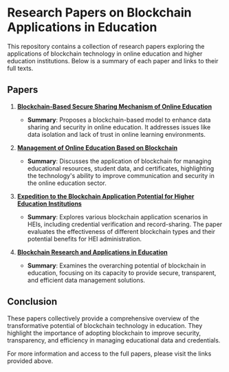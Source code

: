 # Research Papers on Blockchain Applications in Education

This repository contains a collection of research papers exploring the applications of blockchain technology in online education and higher education institutions. Below is a summary of each paper and links to their full texts.

## Papers

1. **[Blockchain-Based Secure Sharing Mechanism of Online Education](path/to/Blockchain-Based_Secure_Sharing_Mechanism_of_Online_Education.pdf)**
   - **Summary**: Proposes a blockchain-based model to enhance data sharing and security in online education. It addresses issues like data isolation and lack of trust in online learning environments.

2. **[Management of Online Education Based on Blockchain](path/to/Management_of_Online_Education_Based_on_Blockchain.pdf)**
   - **Summary**: Discusses the application of blockchain for managing educational resources, student data, and certificates, highlighting the technology's ability to improve communication and security in the online education sector.

3. **[Expedition to the Blockchain Application Potential for Higher Education Institutions](path/to/Expedition_to_the_Blockchain_Application_Potential_for_Higher_Education_Institutions.pdf)**
   - **Summary**: Explores various blockchain application scenarios in HEIs, including credential verification and record-sharing. The paper evaluates the effectiveness of different blockchain types and their potential benefits for HEI administration.

4. **[Blockchain Research and Applications in Education](path/to/Blockchain_Research_and_Applications.pdf)**
   - **Summary**: Examines the overarching potential of blockchain in education, focusing on its capacity to provide secure, transparent, and efficient data management solutions.

## Conclusion

These papers collectively provide a comprehensive overview of the transformative potential of blockchain technology in education. They highlight the importance of adopting blockchain to improve security, transparency, and efficiency in managing educational data and credentials.

For more information and access to the full papers, please visit the links provided above.
